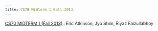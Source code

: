 ```yaml
---
title: CS70 Midterm 1 Fall 2013
---
```


[CS70 MIDTERM 1 (Fall 2013)](/static/pdf/70MT1fa13.pdf)
: Eric Atkinson, Jyo Shim, Riyaz Faizullabhoy
